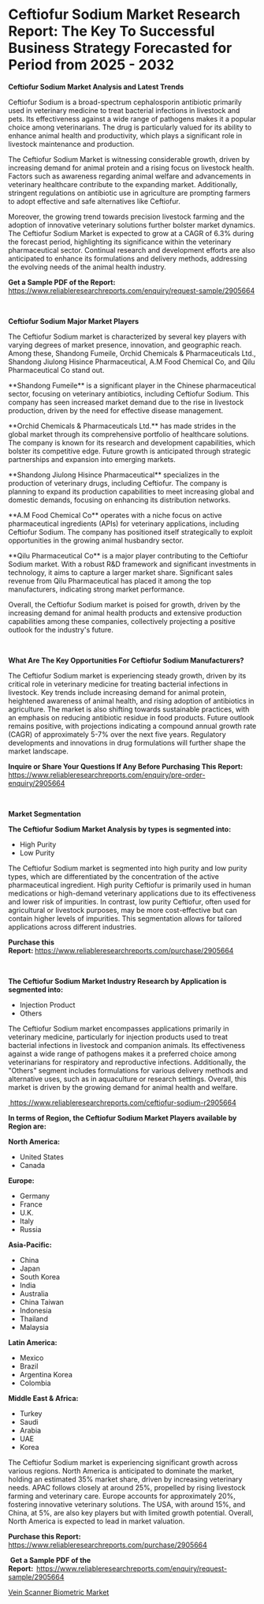 <p><h1>Ceftiofur Sodium Market Research Report: The Key To Successful Business Strategy Forecasted for Period from 2025 - 2032</h1></p><p><strong>Ceftiofur Sodium Market Analysis and Latest Trends</strong></p>
<p><p>Ceftiofur Sodium is a broad-spectrum cephalosporin antibiotic primarily used in veterinary medicine to treat bacterial infections in livestock and pets. Its effectiveness against a wide range of pathogens makes it a popular choice among veterinarians. The drug is particularly valued for its ability to enhance animal health and productivity, which plays a significant role in livestock maintenance and production.</p><p>The Ceftiofur Sodium Market is witnessing considerable growth, driven by increasing demand for animal protein and a rising focus on livestock health. Factors such as awareness regarding animal welfare and advancements in veterinary healthcare contribute to the expanding market. Additionally, stringent regulations on antibiotic use in agriculture are prompting farmers to adopt effective and safe alternatives like Ceftiofur.</p><p>Moreover, the growing trend towards precision livestock farming and the adoption of innovative veterinary solutions further bolster market dynamics. The Ceftiofur Sodium Market is expected to grow at a CAGR of 6.3% during the forecast period, highlighting its significance within the veterinary pharmaceutical sector. Continual research and development efforts are also anticipated to enhance its formulations and delivery methods, addressing the evolving needs of the animal health industry.</p></p>
<p><strong>Get a Sample PDF of the Report:&nbsp;</strong> <a href="https://www.reliableresearchreports.com/enquiry/request-sample/2905664?utm_campaign=3315&utm_medium=2&utm_source=Github&utm_content=ia&utm_term=12032025&utm_id=ceftiofur-sodium">https://www.reliableresearchreports.com/enquiry/request-sample/2905664</a></p>
<p>&nbsp;</p>
<p><strong>Ceftiofur Sodium Major Market Players</strong></p>
<p><p>The Ceftiofur Sodium market is characterized by several key players with varying degrees of market presence, innovation, and geographic reach. Among these, Shandong Fumeile, Orchid Chemicals & Pharmaceuticals Ltd., Shandong Jiulong Hisince Pharmaceutical, A.M Food Chemical Co, and Qilu Pharmaceutical Co stand out.</p><p>**Shandong Fumeile** is a significant player in the Chinese pharmaceutical sector, focusing on veterinary antibiotics, including Ceftiofur Sodium. This company has seen increased market demand due to the rise in livestock production, driven by the need for effective disease management.</p><p>**Orchid Chemicals & Pharmaceuticals Ltd.** has made strides in the global market through its comprehensive portfolio of healthcare solutions. The company is known for its research and development capabilities, which bolster its competitive edge. Future growth is anticipated through strategic partnerships and expansion into emerging markets.</p><p>**Shandong Jiulong Hisince Pharmaceutical** specializes in the production of veterinary drugs, including Ceftiofur. The company is planning to expand its production capabilities to meet increasing global and domestic demands, focusing on enhancing its distribution networks.</p><p>**A.M Food Chemical Co** operates with a niche focus on active pharmaceutical ingredients (APIs) for veterinary applications, including Ceftiofur Sodium. The company has positioned itself strategically to exploit opportunities in the growing animal husbandry sector.</p><p>**Qilu Pharmaceutical Co** is a major player contributing to the Ceftiofur Sodium market. With a robust R&D framework and significant investments in technology, it aims to capture a larger market share. Significant sales revenue from Qilu Pharmaceutical has placed it among the top manufacturers, indicating strong market performance.</p><p>Overall, the Ceftiofur Sodium market is poised for growth, driven by the increasing demand for animal health products and extensive production capabilities among these companies, collectively projecting a positive outlook for the industry's future.</p></p>
<p>&nbsp;</p>
<p><strong>What Are The Key Opportunities For Ceftiofur Sodium Manufacturers?</strong></p>
<p><p>The Ceftiofur Sodium market is experiencing steady growth, driven by its critical role in veterinary medicine for treating bacterial infections in livestock. Key trends include increasing demand for animal protein, heightened awareness of animal health, and rising adoption of antibiotics in agriculture. The market is also shifting towards sustainable practices, with an emphasis on reducing antibiotic residue in food products. Future outlook remains positive, with projections indicating a compound annual growth rate (CAGR) of approximately 5-7% over the next five years. Regulatory developments and innovations in drug formulations will further shape the market landscape.</p></p>
<p><strong>Inquire or Share Your Questions If Any Before Purchasing This Report:</strong> <a href="https://www.reliableresearchreports.com/enquiry/pre-order-enquiry/2905664?utm_campaign=3315&utm_medium=2&utm_source=Github&utm_content=ia&utm_term=12032025&utm_id=ceftiofur-sodium">https://www.reliableresearchreports.com/enquiry/pre-order-enquiry/2905664</a></p>
<p>&nbsp;</p>
<p><strong>Market Segmentation</strong></p>
<p><strong>The Ceftiofur Sodium Market Analysis by types is segmented into:</strong></p>
<p><ul><li>High Purity</li><li>Low Purity</li></ul></p>
<p><p>The Ceftiofur Sodium market is segmented into high purity and low purity types, which are differentiated by the concentration of the active pharmaceutical ingredient. High purity Ceftiofur is primarily used in human medications or high-demand veterinary applications due to its effectiveness and lower risk of impurities. In contrast, low purity Ceftiofur, often used for agricultural or livestock purposes, may be more cost-effective but can contain higher levels of impurities. This segmentation allows for tailored applications across different industries.</p></p>
<p><strong>Purchase this Report:&nbsp;</strong><a href="https://www.reliableresearchreports.com/purchase/2905664?utm_campaign=3315&utm_medium=2&utm_source=Github&utm_content=ia&utm_term=12032025&utm_id=ceftiofur-sodium">https://www.reliableresearchreports.com/purchase/2905664</a></p>
<p>&nbsp;</p>
<p><strong>The Ceftiofur Sodium Market Industry Research by Application is segmented into:</strong></p>
<p><ul><li>Injection Product</li><li>Others</li></ul></p>
<p><p>The Ceftiofur Sodium market encompasses applications primarily in veterinary medicine, particularly for injection products used to treat bacterial infections in livestock and companion animals. Its effectiveness against a wide range of pathogens makes it a preferred choice among veterinarians for respiratory and reproductive infections. Additionally, the "Others" segment includes formulations for various delivery methods and alternative uses, such as in aquaculture or research settings. Overall, this market is driven by the growing demand for animal health and welfare.</p></p>
<p><a href="https://www.reliableresearchreports.com/ceftiofur-sodium-r2905664?utm_campaign=3315&utm_medium=2&utm_source=Github&utm_content=ia&utm_term=12032025&utm_id=ceftiofur-sodium">&nbsp;https://www.reliableresearchreports.com/ceftiofur-sodium-r2905664</a></p>
<p><strong>In terms of Region, the Ceftiofur Sodium Market Players available by Region are:</strong></p>
<p>
    <p> <strong> North America: </strong>
        <ul>
            <li>United States</li>
            <li>Canada</li>
        </ul>
        </p> 
    <p> <strong> Europe: </strong>
        <ul>
            <li>Germany</li>
            <li>France</li>
            <li>U.K.</li>
            <li>Italy</li>
            <li>Russia</li>
        </ul>
        </p> 
    <p> <strong> Asia-Pacific: </strong>
        <ul>
            <li>China</li>
            <li>Japan</li>
            <li>South Korea</li>
            <li>India</li>
            <li>Australia</li>
            <li>China Taiwan</li>
            <li>Indonesia</li>
            <li>Thailand</li>
            <li>Malaysia</li>
        </ul>
        </p> 
    <p> <strong> Latin America: </strong>
        <ul>
            <li>Mexico</li>
            <li>Brazil</li>
            <li>Argentina Korea</li>
            <li>Colombia</li>
        </ul>
        </p> 
    <p> <strong> Middle East & Africa: </strong>
        <ul>
            <li>Turkey</li>
            <li>Saudi</li>
            <li>Arabia</li>
            <li>UAE</li>
            <li>Korea</li>
        </ul>
    </p>
    </p>
<p><p>The Ceftiofur Sodium market is experiencing significant growth across various regions. North America is anticipated to dominate the market, holding an estimated 35% market share, driven by increasing veterinary needs. APAC follows closely at around 25%, propelled by rising livestock farming and veterinary care. Europe accounts for approximately 20%, fostering innovative veterinary solutions. The USA, with around 15%, and China, at 5%, are also key players but with limited growth potential. Overall, North America is expected to lead in market valuation.</p></p>
<p><strong>Purchase this Report: </strong><a href="https://www.reliableresearchreports.com/purchase/2905664?utm_campaign=3315&utm_medium=2&utm_source=Github&utm_content=ia&utm_term=12032025&utm_id=ceftiofur-sodium">https://www.reliableresearchreports.com/purchase/2905664</a></p>
<p>&nbsp;<strong>Get a Sample PDF of the Report:&nbsp;&nbsp;</strong><a href="https://www.reliableresearchreports.com/enquiry/request-sample/2905664?utm_campaign=3315&utm_medium=2&utm_source=Github&utm_content=ia&utm_term=12032025&utm_id=ceftiofur-sodium">https://www.reliableresearchreports.com/enquiry/request-sample/2905664</a></p>
<p><strong></strong></p>
<p><p><a href="https://github.com/lillybosakoi/Market-Research-Report-List-1/blob/main/vein-scanner-biometric-market.md?utm_campaign=3315&utm_medium=2&utm_source=Github&utm_content=ia&utm_term=12032025&utm_id=ceftiofur-sodium">Vein Scanner Biometric Market</a></p></p>